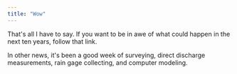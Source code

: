 ```yaml
---
title: "Wow"
---
```

That's all I have to say. If you want to be in awe of what could happen in the
next ten years, follow that link.

  
In other news, it's been a good week of surveying, direct discharge
measurements, rain gage collecting, and computer modeling.

